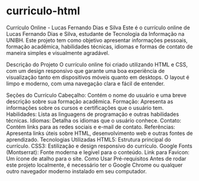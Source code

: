 # curriculo-html
Currículo Online - Lucas Fernando Dias e Silva
Este é o currículo online de Lucas Fernando Dias e Silva, estudante de Tecnologia da Informação na UNIBH. Este projeto tem como objetivo apresentar informações pessoais, formação acadêmica, habilidades técnicas, idiomas e formas de contato de maneira simples e visualmente agradável.

Descrição do Projeto
O currículo online foi criado utilizando HTML e CSS, com um design responsivo que garante uma boa experiência de visualização tanto em dispositivos móveis quanto em desktops. O layout é limpo e moderno, com uma navegação clara e fácil de entender.

Seções do Currículo
Cabeçalho: Contém o nome do usuário e uma breve descrição sobre sua formação acadêmica.
Formação: Apresenta as informações sobre os cursos e certificações que o usuário tem.
Habilidades: Lista as linguagens de programação e outras habilidades técnicas.
Idiomas: Detalha os idiomas que o usuário conhece.
Contato: Contém links para as redes sociais e e-mail de contato.
Referências: Apresenta links úteis sobre HTML, desenvolvimento web e outras fontes de aprendizado.
Tecnologias Utilizadas
HTML5: Estrutura principal do currículo.
CSS3: Estilização e design responsivo do currículo.
Google Fonts (Montserrat): Fonte moderna e legível para o conteúdo.
Link para Favicon: Um ícone de atalho para o site.
Como Usar
Pré-requisitos
Antes de rodar este projeto localmente, é necessário ter o Google Chrome ou qualquer outro navegador moderno instalado em seu computador.

